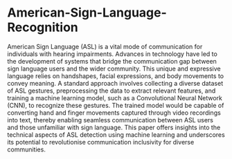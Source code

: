 # American-Sign-Language-Recognition

American Sign Language (ASL) is a vital mode of communication for individuals with hearing impairments. Advances in technology have led to the development of systems that bridge the communication gap between sign language users and the wider community. This unique and expressive language relies on handshapes, facial expressions, and body movements to convey meaning. A standard approach involves collecting a diverse dataset of ASL gestures, preprocessing the data to extract relevant features, and training a machine learning model, such as a Convolutional Neural Network (CNN), to recognize these gestures. The trained model would be capable of converting hand and finger movements captured through video recordings into text, thereby enabling seamless communication between ASL users and those unfamiliar with sign language. This paper offers insights into the technical aspects of ASL detection using machine learning and underscores its potential to revolutionise communication inclusivity for diverse communities.
